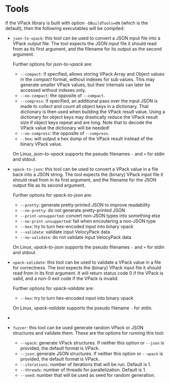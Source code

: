 Tools
=====

If the VPack library is built with option `-DBuildTools=ON` (which is the default), 
then the following executables will be compiled:

* `json-to-vpack`: this tool can be used to convert a JSON input file into a VPack
  output file. The tool expects the JSON input file it should read from as its first 
  argument, and the filename for its output as the second argument.

  Further options for *json-to-vpack* are:
  * `--compact`: if specified, allows storing VPack Array and Object values in the 
    *compact* format, without indexes for sub values. This may generate smaller VPack 
    values, but their internals can later be accessed without indexes only.
  * `--no-compact`: the opposite of `--compact`.
  * `--compress`: if specified, an additional pass over the input JSON is made to
    collect and count all object keys in a dictionary. That dictionary is then used
    when building the VPack result value. Using a dictionary for object keys may
    drastically reduce the VPack result size if object keys repeat and are long.
    Note that to decode the VPack value the dictionary will be needed! 
  * `--no-compress`: the opposite of `--compress`.
  * `--hex`: will output a hex dump of the VPack result instead of the binary VPack
    value.

  On Linux, *json-to-vpack* supports the pseudo filenames `-` and `+` for stdin and
  stdout.

* `vpack-to-json`: this tool can be used to convert a VPack value in a file back into
  a JSON string. The tool expects the (binary) VPack input file it should read from 
  in its first argument, and the filename for the JSON output file as its second argument.

  Further options for *vpack-to-json* are:
  * `--pretty`: generate pretty-printed JSON to improve readability
  * `--no-pretty`: do not generate pretty-printed JSON
  * `--print-unsupported`: convert non-JSON types into something else
  * `--no-print-unsupported`: fail when encoutering a non-JSON type
  * `--hex`: try to turn hex-encoded input into binary vpack
  * `--validate`: validate input VelocyPack data
  * `--no-validate`: do not validate input VelocyPack data

  On Linux, *vpack-to-json* supports the pseudo filenames `-` and `+` for stdin and
  stdout.

* `vpack-validate`: this tool can be used to validate a VPack value in a file for
  correctness. The tool expects the (binary) VPack input file it should read from 
  in its first argument. It will return status code 0 if the VPack is valid, and
  a non-0 exit code if the VPack is invalid.

  Further options for *vpack-validate* are:
  * `--hex`: try to turn hex-encoded input into binary vpack

  On Linux, *vpack-validate* supports the pseudo filename `-` for stdin.
* 
* `fuzzer`: this tool can be used generate random VPack or JSON structures and 
  validate them. 
  These are the options for running this tool:
  * `--vpack`: generate VPack structures. If neither this option or `--json` is
    provided, the default format is VPack.
  * `--json`: generate JSON structures. If neither this option or `--vpack` is
    provided, the default format is VPack.
  * `--iterations`: number of iterations that will be run. Default is 1.
  * `--threads`: number of threads for parallelization. Default is 1.
  * `--seed`: number that will be used as seed for random generation. 
